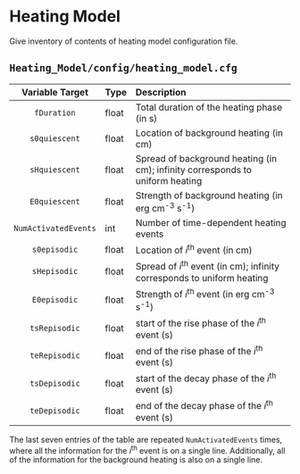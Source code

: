 # Heating Model
Give inventory of contents of heating model configuration file.

## `Heating_Model/config/heating_model.cfg`

| Variable Target | Type | Description |
|:---------------:|:---- |:-----------|
| `fDuration` | float | Total duration of the heating phase (in s) |
| `s0quiescent` | float | Location of background heating (in cm) |
| `sHquiescent` | float | Spread of background heating (in cm); infinity corresponds to uniform heating |
| `E0quiescent` | float | Strength of background heating (in erg cm<sup>-3</sup> s<sup>-1</sup>) |
| `NumActivatedEvents` | int | Number of time-dependent heating events |
| `s0episodic` | float | Location of _i_<sup>th</sup> event (in cm) |
| `sHepisodic` | float | Spread of _i_<sup>th</sup> event (in cm); infinity corresponds to uniform heating |
| `E0episodic` | float | Strength of _i_<sup>th</sup> event (in erg cm<sup>-3</sup> s<sup>-1</sup>) |
| `tsRepisodic` | float | start of the rise phase of the _i_<sup>th</sup> event (s) |
| `teRepisodic` | float | end of the rise phase of the _i_<sup>th</sup> event (s) |
| `tsDepisodic` | float | start of the decay phase of the _i_<sup>th</sup> event (s) |
| `teDepisodic` | float | end of the decay phase of the _i_<sup>th</sup> event (s)|

The last seven entries of the table are repeated `NumActivatedEvents` times, where all the information for the _i_<sup>th</sup> event is on a single line. Additionally, all of the information for the background heating is also on a single line.